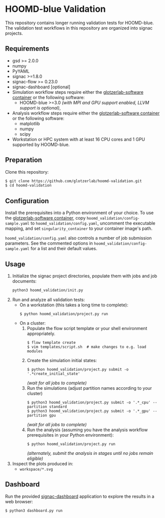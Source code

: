 # HOOMD-blue Validation

This repository contains longer running validation tests for HOOMD-blue. The
validation test workflows in this repository are organized into signac projects.

## Requirements

* gsd >= 2.0.0
* numpy
* PyYAML
* signac >=1.8.0
* signac-flow >= 0.23.0
* signac-dashboard [optional]
* Simulation workflow steps require either the [glotzerlab-software container]
  or the following software:
    * HOOMD-blue >=3.0 *(with MPI and GPU support enabled, LLVM support is optional)*,
* Analysis workflow steps require either the [glotzerlab-software container] or
  the following software:
    * matplotlib
    * numpy
    * scipy
* Workstation or HPC system with at least 16 CPU cores and 1 GPU supported by
  HOOMD-blue.

## Preparation

Clone this repository:

```bash
$ git clone https://github.com/glotzerlab/hoomd-validation.git
$ cd hoomd-validation
```

## Configuration

Install the prerequisites into a Python environment of your choice. To use the
[glotzerlab-software container], copy `hoomd_validation/config-sample.yaml` to
`hoomd_validation/config.yaml`, uncomment the executable mapping, and set
`singularity_container` to your container image's path.

`hoomd_validation/config.yaml` also controls a number of job submission
parameters. See the commented options in `hoomd_validation/config-sample.yaml`
for a list and their default values.

## Usage

1. Initialize the signac project directories, populate them with jobs and job
documents:
    ```bash
    python3 hoomd_validation/init.py
    ```
2. Run and analyze all validation tests:
    * On a workstation (this takes a long time to complete):
        ```
        $ python hoomd_validation/project.py run
        ```
    * On a cluster:
        1. Populate the flow script template or your shell environment appropriately.
            ```
            $ flow template create
            $ vim templates/script.sh  # make changes to e.g. load modules
            ```
        2. Create the simulation initial states:
            ```
            $ python hoomd_validation/project.py submit -o '.*create_initial_state'
            ```
            *(wait for all jobs to complete)*
        3. Run the simulations (adjust partition names according to your cluster)
            ```
            $ python3 hoomd_validation/project.py submit -o '.*_cpu' --partition standard
            $ python3 hoomd_validation/project.py submit -o '.*_gpu' --partition gpu
            ```
            *(wait for all jobs to complete)*
        4. Run the analysis (assuming you have the analysis workflow prerequisites in your Python environment):
            ```
            $ python hoomd_validation/project.py run
            ```
            *(alternately, submit the analysis in stages until no jobs remain eligible)*
3. Inspect the plots produced in:
    * `workspace/*.svg`

## Dashboard

Run the provided [signac-dashboard] application to explore the results in a web browser:

```bash
$ python3 dashboard.py run
```

[glotzerlab-software container]: https://glotzerlab-software.readthedocs.io/
[signac-dashboard]: https://docs.signac.io/projects/dashboard/
